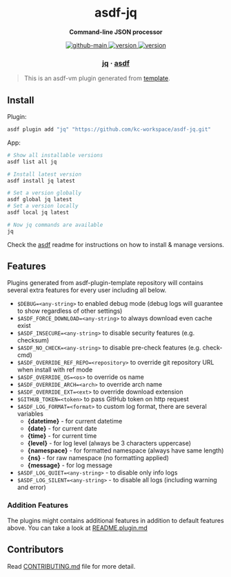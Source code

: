 <h1 align="center">
  asdf-jq
</h1>

<!-- Description section -->
<p align="center">
  <strong>Command-line JSON processor</strong>
</p>

<!-- Badges section -->
<p align="center">
  <a href="https://github.com/kc-workspace/asdf-jq/actions/workflows/main.yml">
    <img
      alt="github-main"
      src="https://img.shields.io/github/actions/workflow/status/kc-workspace/asdf-jq/main.yml?style=flat-square&logo=github">
  </a>
  <a href="https://github.com/kc-workspace/asdf-jq/releases">
    <img
      alt="version"
      src="https://img.shields.io/github/v/release/kc-workspace/asdf-jq?style=flat-square&logo=github">
  </a>
  <a href="https://github.com/kc-workspace/asdf-jq/commits/main">
    <img
      alt="version"
      src="https://img.shields.io/github/last-commit/kc-workspace/asdf-jq/main?style=flat-square&logo=github">
  </a>
</p>

<!-- Links section -->
<h3 align="center">
  <a href="https://jqlang.github.io/jq/">jq</a>
  <span> · </span>
  <a href="https://asdf-vm.com">asdf</a>
</h3>

> This is an asdf-vm plugin generated from [template][template-gh].

## Install

Plugin:

```sh
asdf plugin add "jq" "https://github.com/kc-workspace/asdf-jq.git"
```

App:

```sh
# Show all installable versions
asdf list all jq

# Install latest version
asdf install jq latest

# Set a version globally
asdf global jq latest
# Set a version locally
asdf local jq latest

# Now jq commands are available
jq
```

Check the [asdf][asdf-link] readme for instructions on
how to install & manage versions.

## Features

Plugins generated from asdf-plugin-template repository will
contains several extra features for every user including all below.

- `$DEBUG=<any-string>` to enabled debug mode (debug logs will guarantee to show regardless of other settings)
- `$ASDF_FORCE_DOWNLOAD=<any-string>` to always download even cache exist
- `$ASDF_INSECURE=<any-string>` to disable security features (e.g. checksum)
- `$ASDF_NO_CHECK=<any-string>` to disable pre-check features (e.g. check-cmd)
- `$ASDF_OVERRIDE_REF_REPO=<repository>` to override git repository URL when install with ref mode
- `$ASDF_OVERRIDE_OS=<os>` to override os name
- `$ASDF_OVERRIDE_ARCH=<arch>` to override arch name
- `$ASDF_OVERRIDE_EXT=<ext>` to override download extension
- `$GITHUB_TOKEN=<token>` to pass GitHub token on http request
- `$ASDF_LOG_FORMAT=<format>` to custom log format, there are several variables
  - **{datetime}** - for current datetime
  - **{date}** - for current date
  - **{time}** - for current time
  - **{level}** - for log level (always be 3 characters uppercase)
  - **{namespace}** - for formatted namespace (always have same length)
  - **{ns}** - for raw namespace (no formatting applied)
  - **{message}** - for log message
- `$ASDF_LOG_QUIET=<any-string>` - to disable only info logs
- `$ASDF_LOG_SILENT=<any-string>` - to disable all logs (including warning and error)

### Addition Features

The plugins might contains additional features
in addition to default features above.
You can take a look at [README.plugin.md][app-readme-md]

## Contributors

Read [CONTRIBUTING.md][contributing-md] file for more detail.

<!-- LINKS SECTION -->

[app-readme-md]: ./README.plugin.md
[contributing-md]: ./CONTRIBUTING.md
[plugin-gh]: https://github.com/kc-workspace/asdf-jq
[template-gh]: https://github.com/kc-workspace/asdf-plugin-template
[asdf-link]: https://github.com/asdf-vm/asdf
[asdf-create-plugin]: https://asdf-vm.com/plugins/create.html
